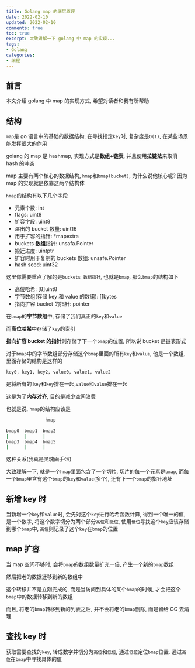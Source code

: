 ```yaml
---
title: Golang map 的底层原理
date: 2022-02-10            
updated: 2022-02-10         
comments: true              
toc: true                   
excerpt: 大致讲解一下 golang 中 map 的实现...
tags:                       
- Golang
categories:                 
- 编程
---
```


## 前言

本文介绍 golang 中 map 的实现方式, 希望对读者和我有所帮助

## 结构

`map`是 go 语言中的基础的数据结构, 在寻找指定`key`时, 复杂度是`O(1)`, 在某些场景能发挥很大的作用

golang 的 map 是 hashmap, 实现方式是**数组+链表**, 并且使用**拉链法**来取消 hash 的冲突

map 主要有两个核心的数据结构, `hmap`和`bmap(bucket)`, 为什么说他核心呢? 因为 map 的实现就是依靠这两个结构体



`hmap`的结构有以下几个字段

- 元素个数: int
- flags: uint8
- 扩容字段: uint8
- 溢出的 bucket 数量: uint16
- 用于扩容的指针: *mapextra
- buckets **数组**指针: unsafa.Pointer
- 搬迁进度: uintptr
- 扩容时用于复制的 buckets 数组: unsafe.Pointer
- hash seed: uint32

这里你需要重点了解的是`buckets 数组指针`,  也就是`bmap`, 那么`bmap`的结构如下

- 高位哈希: [8]uint8
- 字节数组(存储 key 和 value 的数组): []bytes
- 指向扩容 bucket 的指针: pointer

在`bmap`的**字节数组**中, 存储了我们真正的`key`和`value`

而**高位哈希**中存储了`key`的索引

**指向扩容 bucket 的指针**则存储了下一个`bmap`的位置, 所以说 bucket 是链表形式

对于`bmap`中的字节数组部分存储这个`bmap`里面的所有`key`和`value`, 他是一个数组, 里面存储的结构是这样的

``` bash
key0, key1, key2, value0, value1, value2
```

是将所有的 `key`和`key`排在一起,`value`和`value`排在一起

这是为了**内存对齐**, 目的是减少空间浪费

也就是说, `hmap`的结构应该是

``` bash
		       hmap
														
bmap0  bmap1  bmap2
|      |      |
bmap3  bmap4  bmap5
|      |      |
```

这种关系(我真是灵魂画手:kissing_heart:)

大致理解一下, 就是一个`hmap`里面包含了一个切片, 切片的每一个元素是`bmap`, 而每一个`bmap`里含有这个`bmap`的`key`和`value`(多个), 还有下一个`bmap`的指针地址

## 新增 key 时

当新增一个`key`和`value`时, 会先对这个`key`进行哈希函数计算, 得到一个唯一的值, 是一个数字, 将这个数字切分为两个部分`高位`和`低位`, 使用`低位`寻找这个`key`应该存储到哪个`bmap`中, `高位`则记录了这个`key`在`bmap`的位置

## map 扩容

当 map 空间不够时, 会将`bmap`的数组数量扩充一倍, 产生一个新的`bmap`数组

然后把老的数据迁移到新的数组中

这个转移并不是立刻完成的, 而是当访问到具体的某个`bmap`的时候, 才会把这个`bmap`中的数据转移到新的数组

而且, 将老的`bmap`转移到新的列表之后, 并不会将老的`bmap`删除, 而是留给 GC 去清理

## 查找 key 时

获取需要查找的`key`, 转成数字并切分为`高位`和`低位`, 通过`低位`定位`bmap`位置. 通过`高位`在`bmap`中寻找具体的值






















































